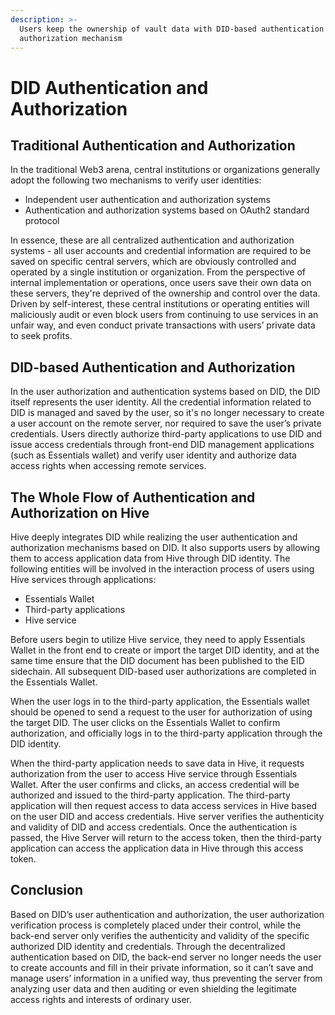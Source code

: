 ```yaml
---
description: >-
  Users keep the ownership of vault data with DID-based authentication and
  authorization mechanism
---
```


# DID Authentication and Authorization

## Traditional Authentication and Authorization

In the traditional Web3 arena, central institutions or organizations generally adopt the following two mechanisms to verify user identities:

* Independent user authentication and authorization systems
* Authentication and authorization systems based on OAuth2 standard protocol

In essence, these are all centralized authentication and authorization systems - all user accounts and credential information are required to be saved on specific central servers, which are obviously controlled and operated by a single institution or organization. From the perspective of internal implementation or operations, once users save their own data on these servers, they're deprived of the ownership and control over the data. Driven by self-interest, these central institutions or operating entities will maliciously audit or even block users from continuing to use services in an unfair way, and even conduct private transactions with users’ private data to seek profits.

## DID-based Authentication and Authorization

In the user authorization and authentication systems based on DID, the DID itself represents the user identity. All the credential information related to DID is managed and saved by the user, so it's no longer necessary to create a user account on the remote server, nor required to save the user’s private credentials. Users directly authorize third-party applications to use DID and issue access credentials through front-end DID management applications (such as Essentials wallet) and verify user identity and authorize data access rights when accessing remote services.

## The Whole Flow of Authentication and Authorization on Hive

Hive deeply integrates DID while realizing the user authentication and authorization mechanisms based on DID. It also supports users by allowing them to access application data from Hive through DID identity. The following entities will be involved in the interaction process of users using Hive services through applications:

* Essentials Wallet
* Third-party applications
* Hive service

Before users begin to utilize Hive service, they need to apply Essentials Wallet in the front end to create or import the target DID identity, and at the same time ensure that the DID document has been published to the EID sidechain. All subsequent DID-based user authorizations are completed in the Essentials Wallet.

When the user logs in to the third-party application, the Essentials wallet should be opened to send a request to the user for authorization of using the target DID. The user clicks on the Essentials Wallet to confirm authorization, and officially logs in to the third-party application through the DID identity.

When the third-party application needs to save data in Hive, it requests authorization from the user to access Hive service through Essentials Wallet. After the user confirms and clicks, an access credential will be authorized and issued to the third-party application. The third-party application will then request access to data access services in Hive based on the user DID and access credentials. Hive server verifies the authenticity and validity of DID and access credentials. Once the authentication is passed, the Hive Server will return to the access token, then the third-party application can access the application data in Hive through this access token.

## Conclusion

Based on DID’s user authentication and authorization, the user authorization verification process is completely placed under their control, while the back-end server only verifies the authenticity and validity of the specific authorized DID identity and credentials. Through the decentralized authentication based on DID, the back-end server no longer needs the user to create accounts and fill in their private information, so it can’t save and manage users’ information in a unified way, thus preventing the server from analyzing user data and then auditing or even shielding the legitimate access rights and interests of ordinary user.
